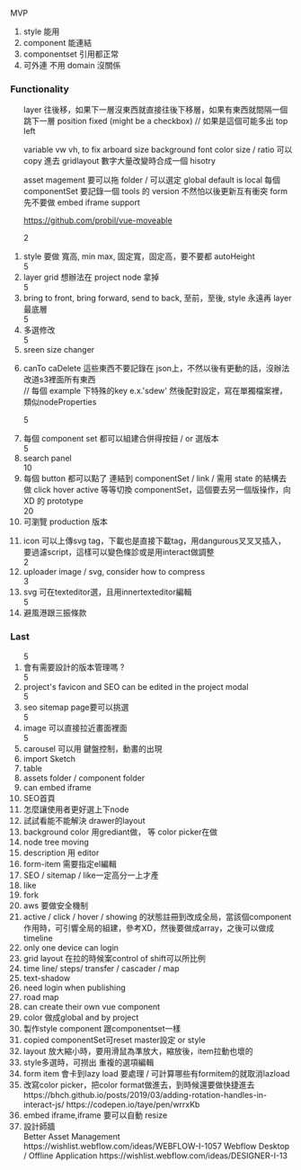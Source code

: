 MVP

1. style 能用
2. component 能連結
3. componentset 引用都正常
4. 可外連 不用 domain 沒關係

### Functionality

<ol>
layer 往後移，如果下一層沒東西就直接往後下移層，如果有東西就間隔一個跳下一層
position fixed (might be a checkbox)
// 如果是這個可能多出 top left

variable vw vh, to fix arboard size
background font color
size / ratio
可以 copy 進去 gridlayout
數字大量改變時合成一個 hisotry

asset magement 要可以拖 folder / 可以選定 global default is local
每個 componentSet 要記錄一個 tools 的 version 不然怕以後更新互有衝突
form 先不要做
embed iframe support

https://github.com/probil/vue-moveable

2<li>style 要做 寬高, min max, 固定寬，固定高，要不要都 autoHeight</li>
5<li>layer grid 想辦法在 project node 拿掉</li>
5<li>bring to front, bring forward, send to back, 至前，至後, style 永遠再 layer 最底層</li>
5<li>多選修改</li>
5<li>sreen size changer</li>

<li>canTo caDelete 這些東西不要記錄在 json上，不然以後有更動的話，沒辦法改道s3裡面所有東西</li>
// 每個 example 下特殊的key e.x.'sdew' 然後配對設定，寫在單獨檔案裡，類似nodeProperties

5<li>每個 component set 都可以組建合併得按鈕 / or 選版本</li>
5<li>search panel</li>
10<li>每個 button 都可以點了 連結到 componentSet / link / 需用 state 的結構去做 click hover active 等等切換 componentSet，這個要去另一個版操作，向 XD 的 prototype</li>
20<li>可瀏覽 production 版本</li>

<li>icon 可以上傳svg tag，下載也是直接下載tag，用dangurous叉叉叉插入，要過濾script，這樣可以變色條診或是用interact做調整</li>
2<li>uploader image / svg, consider how to compress</li>
3<li>svg 可在texteditor選，且用innertexteditor編輯</li>
5<li>避風港跟三振條款</li>
</ol>

### Last

<ol>
5<li>會有需要設計的版本管理嗎 ?</li>
5<li>project's favicon and SEO can be edited in the project modal</li>
5<li>seo sitemap page要可以挑選</li>
5<li>image 可以直接拉近畫面裡面</li>
5<li>carousel 可以用 鍵盤控制，動畫的出現</li>
<li>import Sketch</li>
<li>table</li>
<li>assets folder / component folder</li>
<li>can embed iframe</li>
<li>SEO首頁</li>
<li>怎麼讓使用者更好選上下node</li>
<li>試試看能不能解決 drawer的layout</li>
<li>background color 用grediant做， 等 color picker在做</li>
<li>node tree moving</li>
<li>description 用 editor</li>
<li>form-item 需要指定el編輯</li>
<li>SEO / sitemap / like一定高分一上才產</li>
<li>like</li>
<li>fork</li>
<li>aws 要做安全機制</li>
<li>active / click / hover / showing 的狀態註冊到改成全局，當該個component作用時，可引響全局的組建，參考XD，然後要做成array，之後可以做成timeline</li>
<li>only one device can login</li>
<li>grid layout 在拉的時候案control of shift可以所比例</li>
<li>time line/ steps/ transfer / cascader / map </li>
<li>text-shadow</li>
<li>need login when publishing </li>
<li>road map</li>
<li>can create their own vue component</li>
<li>color 做成global and by project</li>
<li>製作style component 跟componentset一樣</li>
<li>copied componentSet可reset master設定 or style</li>
<li>layout 放大縮小時，要用滑鼠為準放大，縮放後，item拉動也壞的</li>
<li>style多選時，可撈出 重複的選項編輯</li>
<li>form item 會卡到lazy load 要處理 / 可計算哪些有formitem的就取消lazload</li>
<li>改寫color picker，把color format做進去，到時候還要做快捷進去</li>
https://bhch.github.io/posts/2019/03/adding-rotation-handles-in-interact-js/
https://codepen.io/taye/pen/wrrxKb
<li>embed iframe,iframe 要可以自動 resize</li>
<li>設計師牆</li>
Better Asset Management https://wishlist.webflow.com/ideas/WEBFLOW-I-1057
Webflow Desktop / Offline Application https://wishlist.webflow.com/ideas/DESIGNER-I-13
</ol>
